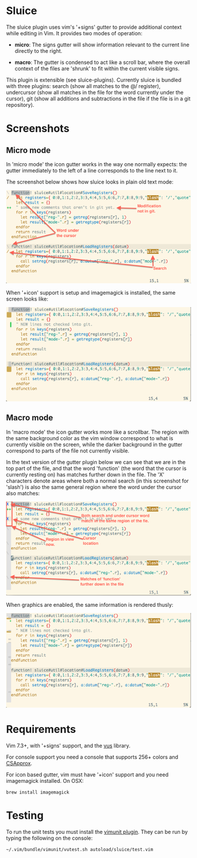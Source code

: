 Sluice
====

The sluice plugin uses vim's '+signs' gutter to provide additional context
while editing in Vim. It provides two modes of operation:

 * __micro__: The signs gutter will show information relevant to the current
  line directly to the right.

 * __macro__: The gutter is condensed to act like a scroll bar, where the
   overall context of the files are 'shrunk' to fit within the current visible
   signs.

This plugin is extensible (see sluice-plugins). Currently sluice is bundled
with three plugins: search (show all matches to the @/ register), undercursor
(show all matches in the file for the word currently under the cursor), git
(show all additions and subtractions in the file if the file is in a git
repository).

Screenshots
====

Micro mode
----

In 'micro mode' the icon gutter works in the way one normally expects: the
gutter immediately to the left of a line corresponds to the line next to it.

The screenshot below shows how sluice looks in plain old text mode:

![text micro mode screenshot](doc/microtext.png)

When '+icon' support is setup and imagemagick is installed, the same screen
looks like:

![icon micro mode screenshot](doc/micrographic.png)

Macro mode
----

In 'macro mode' the icon gutter works more like a scrollbar. The region with
the same background color as the vim window correspond to what is currently
visible on the screen, while the darker background in the gutter correspond to
parts of the file not currently visible.

In the text version of the gutter plugin below we can see that we are in the
top part of the file, and that the word 'function' (the word that the
cursor is currently resting on) has matches further down in the file. The 'X'
characters denote areas where both a normal search (in this screenshot for
'slash') is also the same general region where the word under the cursor also
matches:

![text macro mode screenshot](doc/macrotext.png)

When graphics are enabled, the same information is rendered thusly:

![icon macro mode screenshot](doc/macrographic.png)

Requirements
====

Vim 7.3+, with '+signs' support, and the [vus](https://github.com/dsummersl/vus) library.

For console support you need a console that supports 256+ colors and
[CSApprox](https://github.com/godlygeek/csapprox).

For icon based gutter, vim must have '+icon' support and you need imagemagick
installed. On OSX:

    brew install imagemagick


Testing
====

To run the unit tests you must install the [vimunit
plugin](https://github.com/dsummersl/vimunit). They can be run by typing the
following on the console:

    ~/.vim/bundle/vimunit/vutest.sh autoload/sluice/test.vim 
